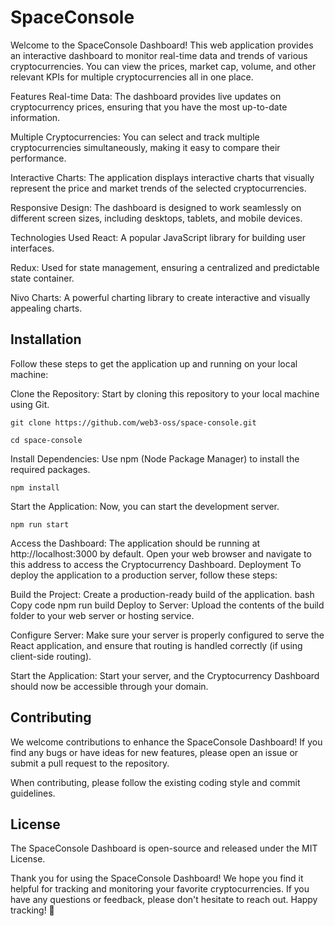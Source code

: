 # SpaceConsole 

Welcome to the SpaceConsole Dashboard! This web application provides an interactive dashboard to monitor real-time data and trends of various cryptocurrencies. You can view the prices, market cap, volume, and other relevant KPIs for multiple cryptocurrencies all in one place.

Features
Real-time Data: The dashboard provides live updates on cryptocurrency prices, ensuring that you have the most up-to-date information.

Multiple Cryptocurrencies: You can select and track multiple cryptocurrencies simultaneously, making it easy to compare their performance.

Interactive Charts: The application displays interactive charts that visually represent the price and market trends of the selected cryptocurrencies.

Responsive Design: The dashboard is designed to work seamlessly on different screen sizes, including desktops, tablets, and mobile devices.

Technologies Used
React: A popular JavaScript library for building user interfaces.

Redux: Used for state management, ensuring a centralized and predictable state container.

Nivo Charts: A powerful charting library to create interactive and visually appealing charts.


## Installation
Follow these steps to get the application up and running on your local machine:

Clone the Repository: Start by cloning this repository to your local machine using Git.

```console
git clone https://github.com/web3-oss/space-console.git
```

```console
cd space-console
```

Install Dependencies: Use npm (Node Package Manager) to install the required packages.

```console
npm install
```

Start the Application: Now, you can start the development server.

```console
npm run start
```

Access the Dashboard: The application should be running at http://localhost:3000 by default. Open your web browser and navigate to this address to access the Cryptocurrency Dashboard.
Deployment
To deploy the application to a production server, follow these steps:

Build the Project: Create a production-ready build of the application.
bash
Copy code
npm run build
Deploy to Server: Upload the contents of the build folder to your web server or hosting service.

Configure Server: Make sure your server is properly configured to serve the React application, and ensure that routing is handled correctly (if using client-side routing).

Start the Application: Start your server, and the Cryptocurrency Dashboard should now be accessible through your domain.

## Contributing
We welcome contributions to enhance the SpaceConsole Dashboard! If you find any bugs or have ideas for new features, please open an issue or submit a pull request to the repository.

When contributing, please follow the existing coding style and commit guidelines.

## License
The SpaceConsole Dashboard is open-source and released under the MIT License.

Thank you for using the SpaceConsole Dashboard! We hope you find it helpful for tracking and monitoring your favorite cryptocurrencies. If you have any questions or feedback, please don't hesitate to reach out. Happy tracking! 🚀
